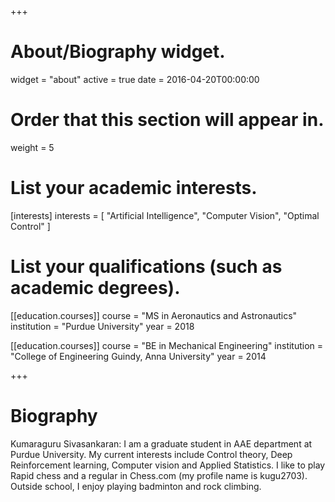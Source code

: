 +++
# About/Biography widget.
widget = "about"
active = true
date = 2016-04-20T00:00:00

# Order that this section will appear in.
weight = 5

# List your academic interests.
[interests]
  interests = [
    "Artificial Intelligence",
    "Computer Vision",
    "Optimal Control"
  ]

# List your qualifications (such as academic degrees).
[[education.courses]]
  course = "MS in Aeronautics and Astronautics"
  institution = "Purdue University"
  year = 2018

[[education.courses]]
  course = "BE in Mechanical Engineering"
  institution = "College of Engineering Guindy, Anna University"
  year = 2014
 
+++

# Biography

Kumaraguru Sivasankaran: I am a graduate student in AAE department at Purdue University. My current interests include Control theory, Deep Reinforcement learning, Computer vision and Applied Statistics. I like to play Rapid chess  and a regular in Chess.com (my profile name is kugu2703). Outside school, I enjoy playing badminton and rock climbing.  
